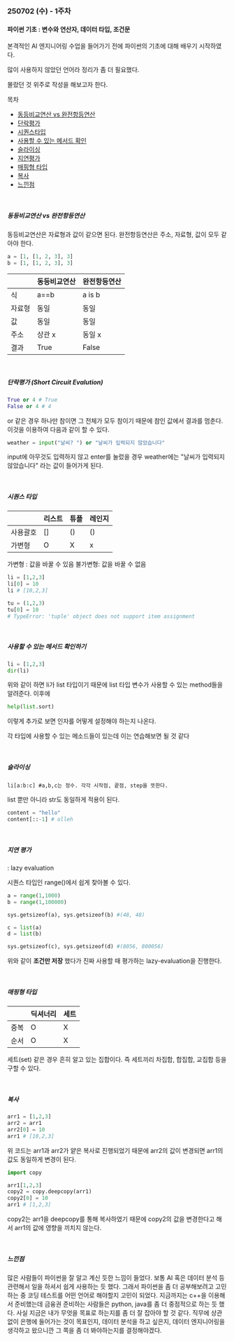 ### 250702 (수) - 1주차
#### 파이썬 기초 : 변수와 연산자, 데이터 타입, 조건문

본격적인 AI 엔지니어링 수업을 들어가기 전에 파이썬의 기초에 대해 배우기 시작하였다.

많이 사용하지 않았던 언어라 정리가 좀 더 필요했다.

몰랐던 것 위주로 작성을 해보고자 한다.

목차
- [동등비교연산 vs 완전항등연산](#동등비교연산-vs-완전항등연산)
- [단락평가](#단락평가-short-circuit-evalution)
- [시퀀스타입](#시퀀스-타입)
- [사용할 수 있는 메서드 확인](#사용할-수-있는-메서드-확인하기)
- [슬라이싱](#슬라이싱)
- [지연평가](#지연-평가)
- [매핑형 타입](#매핑형-타입)
- [복사](#복사)
- [느낀점](#느낀점)
<br/>

##### 동등비교연산 vs 완전항등연산

동등비교연산은 자료형과 값이 같으면 된다.
완전항등연산은 주소, 자료형, 값이 모두 같아야 한다.
```python
a = [1, [1, 2, 3], 3]
b = [1, [1, 2, 3], 3]
```

|  | 동등비교연산 | 완전항등연산 |
| --- | --- | --- |
|식|a==b| a is b|
|자료형| 동일 | 동일 |
|값| 동일 | 동일 |
|주소| 상관 x | 동일 x|
|결과 | True | False|

<br/>

##### 단락평가 (Short Circuit Evalution)
``` python
True or 4 # True
False or 4 # 4
```
or 같은 경우 하나만 참이면 그 전체가 모두 참이기 때문에 참인 값에서 결과를 멈춘다. 이것을 이용하여 다음과 같이 할 수 있다.
```python
weather = input("날씨? ") or "날씨가 입력되지 않았습니다"
```
input에 아무것도 입력하지 않고 enter를 눌렀을 경우 weather에는 "날씨가 입력되지 않았습니다" 라는 값이 들어가게 된다.

<br/>

##### 시퀀스 타입
||리스트|튜플|레인지|
|---|---|---|---|
|사용괄호|[]|()|()|
|가변형| O| X| x|

가변형 : 값을 바꿀 수 있음
불가변형: 값을 바꿀 수 없음

```python
li = [1,2,3]
li[0] = 10
li # [10,2,3]

tu = (1,2,3)
tu[0] = 10 
# TypeError: 'tuple' object does not support item assignment
```

<br/>

##### 사용할 수 있는 메서드 확인하기
```python
li = [1,2,3]
dir(li)
```
위와 같이 하면 li가 list 타입이기 때문에 list 타입 변수가 사용할 수 있는 method들을 알려준다. 이후에 
```python
help(list.sort)
```
이렇게 추가로 보면 인자를 어떻게 설정해야 하는지 나온다.

각 타입에 사용할 수 있는 메소드들이 있는데 이는 연습해보면 될 것 같다

<br/>

##### 슬라이싱
``
li[a:b:c] #a,b,c는 정수. 각각 시작점, 끝점, step을 뜻한다.
``

list 뿐만 아니라 str도 동일하게 적용이 된다.
```python
content = "hello"
content[::-1] # olleh
```
<br/>

##### 지연 평가
: lazy evaluation

시퀀스 타입인 range()에서 쉽게 찾아볼 수 있다.
``` python
a = range(1,1000)
b = range(1,100000)

sys.getsizeof(a), sys.getsizeof(b) #(48, 48)

c = list(a)
d = list(b)

sys.getsizeof(c), sys.getsizeof(d) #(8056, 800056)
```
위와 같이 **조건만 저장** 했다가 진짜 사용할 때 평가하는 lazy-evaluation을 진행한다.

<br/>

##### 매핑형 타입

||딕셔너리|세트|
|---|---|---|
|중복|O|X|
|순서|O|X|

세트(set) 같은 경우 흔히 알고 있는 집합이다. 즉 세트끼리 차집합, 합집합, 교집합 등을 구할 수 있다.

<br/>

##### 복사
```python
arr1 = [1,2,3]
arr2 = arr1
arr2[0] = 10
arr1 # [10,2,3]
```
위 코드는 arr1과 arr2가 얕은 복사로 진행되었기 때문에 arr2의 값이 변경되면 arr1의 값도 동일하게 변경이 된다.

```py
import copy

arr1[1,2,3]
copy2 = copy.deepcopy(arr1)
copy2[0] = 10
arr1 # [1,2,3]
```
copy2는 arr1을 deepcopy를 통해 복사하였기 때문에 copy2의 값을 변경한다고 해서 arr1의 값에 영향을 끼치지 않는다.

<br/>

##### 느낀점
많은 사람들이 파이썬을 잘 알고 계신 듯한 느낌이 들었다. 보통 AI 혹은 데이터 분석 등 관련해서 일을 하셔서 쉽게 사용하는 듯 했다. 그래서 파이썬을 좀 더 공부해보려고 고민하는 중 코딩 테스트를 어떤 언어로 해야할지 고민이 되었다. 지금까지는 c++을 이용해서 준비했는데 금융권 준비하는 사람들은 python, java를 좀 더 중점적으로 하는 듯 했다. 
사실 지금은 내가 무엇을 목표로 하는지를 좀 더 잘 잡아야 할 것 같다. 직무에 상관없이 은행에 들어가는 것이 목표인지, 데이터 분석을 하고 싶은지, 데이터 엔지니어링을 생각하고 왔으니깐 그 쪽을 좀 더 봐야하는지를 결정해야겠다.